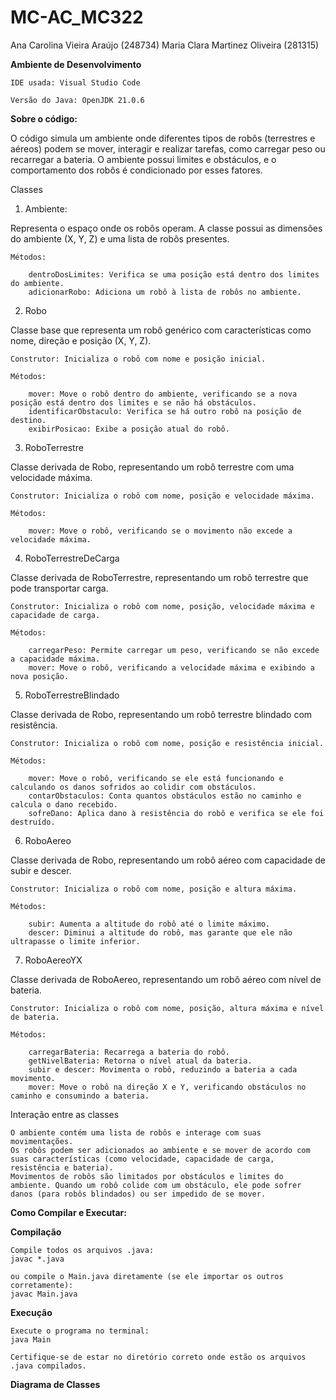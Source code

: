 # MC-AC_MC322
Ana Carolina Vieira Araújo (248734)
Maria Clara Martinez Oliveira (281315)


**Ambiente de Desenvolvimento**

    IDE usada: Visual Studio Code

    Versão do Java: OpenJDK 21.0.6


**Sobre o código:**

O código simula um ambiente onde diferentes tipos de robôs (terrestres e aéreos) podem se mover, interagir e realizar tarefas, como carregar peso ou recarregar a bateria. O ambiente possui limites e obstáculos, e o comportamento dos robôs é condicionado por esses fatores.

Classes

1. Ambiente:

Representa o espaço onde os robôs operam. A classe possui as dimensões do ambiente (X, Y, Z) e uma lista de robôs presentes.

    Métodos:

        dentroDosLimites: Verifica se uma posição está dentro dos limites do ambiente.
        adicionarRobo: Adiciona um robô à lista de robôs no ambiente.

2. Robo

Classe base que representa um robô genérico com características como nome, direção e posição (X, Y, Z).

    Construtor: Inicializa o robô com nome e posição inicial.

    Métodos:

        mover: Move o robô dentro do ambiente, verificando se a nova posição está dentro dos limites e se não há obstáculos.
        identificarObstaculo: Verifica se há outro robô na posição de destino.
        exibirPosicao: Exibe a posição atual do robô.

3. RoboTerrestre

Classe derivada de Robo, representando um robô terrestre com uma velocidade máxima.

    Construtor: Inicializa o robô com nome, posição e velocidade máxima.

    Métodos:

        mover: Move o robô, verificando se o movimento não excede a velocidade máxima.

4. RoboTerrestreDeCarga

Classe derivada de RoboTerrestre, representando um robô terrestre que pode transportar carga.

    Construtor: Inicializa o robô com nome, posição, velocidade máxima e capacidade de carga.

    Métodos:

        carregarPeso: Permite carregar um peso, verificando se não excede a capacidade máxima.
        mover: Move o robô, verificando a velocidade máxima e exibindo a nova posição.

5. RoboTerrestreBlindado

Classe derivada de Robo, representando um robô terrestre blindado com resistência.

    Construtor: Inicializa o robô com nome, posição e resistência inicial.

    Métodos:

        mover: Move o robô, verificando se ele está funcionando e calculando os danos sofridos ao colidir com obstáculos.
        contarObstaculos: Conta quantos obstáculos estão no caminho e calcula o dano recebido.
        sofreDano: Aplica dano à resistência do robô e verifica se ele foi destruído.

6. RoboAereo

Classe derivada de Robo, representando um robô aéreo com capacidade de subir e descer.

    Construtor: Inicializa o robô com nome, posição e altura máxima.

    Métodos:

        subir: Aumenta a altitude do robô até o limite máximo.
        descer: Diminui a altitude do robô, mas garante que ele não ultrapasse o limite inferior.

7. RoboAereoYX

Classe derivada de RoboAereo, representando um robô aéreo com nível de bateria.

    Construtor: Inicializa o robô com nome, posição, altura máxima e nível de bateria.

    Métodos:

        carregarBateria: Recarrega a bateria do robô.
        getNivelBateria: Retorna o nível atual da bateria.
        subir e descer: Movimenta o robô, reduzindo a bateria a cada movimento.
        mover: Move o robô na direção X e Y, verificando obstáculos no caminho e consumindo a bateria.

Interação entre as classes

    O ambiente contém uma lista de robôs e interage com suas movimentações.
    Os robôs podem ser adicionados ao ambiente e se mover de acordo com suas características (como velocidade, capacidade de carga, resistência e bateria).
    Movimentos de robôs são limitados por obstáculos e limites do ambiente. Quando um robô colide com um obstáculo, ele pode sofrer danos (para robôs blindados) ou ser impedido de se mover.


**Como Compilar e Executar:**

**Compilação**

    Compile todos os arquivos .java:
    javac *.java

    ou compile o Main.java diretamente (se ele importar os outros corretamente):
    javac Main.java

**Execução**

    Execute o programa no terminal:
    java Main

    Certifique-se de estar no diretório correto onde estão os arquivos .java compilados.


**Diagrama de Classes**

